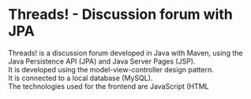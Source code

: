 # Threads! - Discussion forum with JPA
Threads! is a discussion forum developed in Java with Maven, using the Java Persistence API (JPA) and Java Server Pages (JSP). <br>
It is developed using the model-view-controller design pattern.<br>
It is connected to a local database (MySQL). <br>
The technologies used for the frontend are JavaScript (HTML <script> tags), HTML and CSS.
## Login Page
When the program is executed, the first page is the login page. <br>
Registered users can access by filling in their details, and there is a link to the sign up page.
![loginPage](https://github.com/abuindario/ThreadsJPA/assets/92298516/ee3869a3-ef73-49e7-aa7f-ab8ed33562bf)
The 'Already logged-in' link and the 'Terminate session' button are used to check the HTTP Session if there is a user logged-in and to force the Servlet to terminate the existing session (log out the user).
## Sign up Page
On the sign up page, users can register by filling in their details.
![signupPage](https://github.com/abuindario/ThreadsJPA/assets/92298516/8093c690-6126-4cb3-9b2b-bad900ac10b0)
All fields are mandatory, and they may have special checks:
- Text fields can not be null nor filled with blank spaces.
- The password must have a capital letter, a number, and must be at least 8 character long.
- The password must be the same on both fields to complete the registration. 
## Threads Page
At the top of the page, the current logged user, a logout button, and a link to return to the login page (without logging out the user). This section is always fixed at the top of the page during user scrolling. <br>
The Threads table contains the Thread name, actions that can be performed on the Thread, the author of the Thread, the publication date, and the number of messages in a Thread.<br>
The table header is stuck at the top of the page during user scrolling.
![threadsPage](https://github.com/abuindario/ThreadsJPA/assets/92298516/6c32efe0-60bf-4471-88d0-09678596aa5e)
- Thread's name can be modified only by their author. If the user logged in is the author, the 'Edit' button will be available in the 'Actions' column.
- Threads can only be deleted by their author. If the user logged in is the author, the 'Delete' button will be available in the 'Actions' column.
- All users can access a Thread to read the messages that are posted by using the 'Access' button.
- New Threads are displayed first.
- The last row of the table allow users to post a new Thread.
## Thread Messages
At the top of the page, the current logged user, a logout button, and a link to return to the Threads page. This section is always fixed at the top of the page during user scrolling. <br>
The Thread table contains the message posted, actions that can be performed on the message, the author of the message, and the publication date.<br>
The table header is stuck at the top of the page during user scrolling.
![messagesPage](https://github.com/abuindario/ThreadsJPA/assets/92298516/7aeb6f13-741c-4309-bd54-9cb8a28eda42)
- Messages can be edited only by their author. If the user logged in is the author, the 'Edit' button will be available in the 'Actions' column.
- Messages can only be deleted by their author. If the user logged in is the author, the 'Delete' button will be available in the 'Actions' column.
- New messages are displayed first.
- The last row of the table allow users to post a new message in a Thread.
